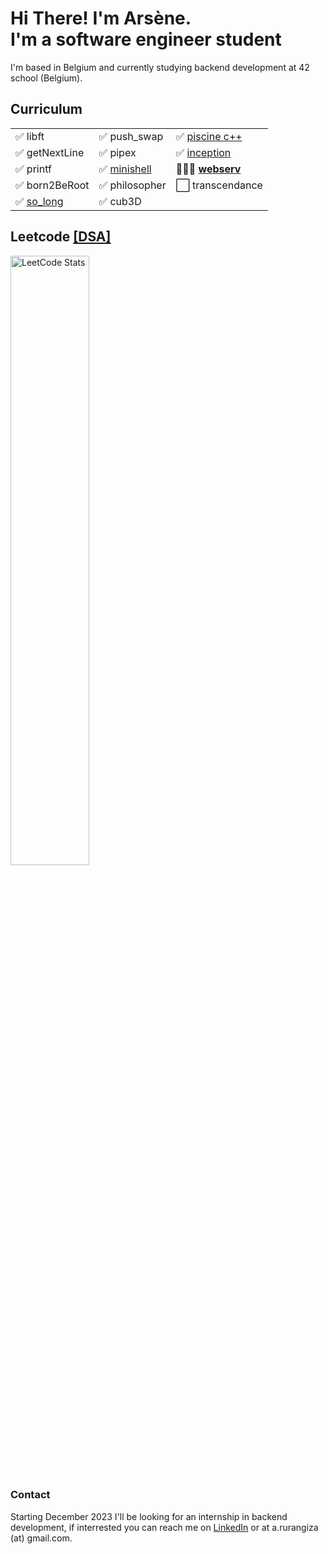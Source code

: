 # Hi There! I'm Arsène.<br>I'm a software engineer student<br>
I'm based in Belgium and currently studying backend development at 42 school (Belgium).

## Curriculum
||||
| -- | -- | -- |
| ✅ libft       | ✅ push_swap   | ✅ [piscine c++](https://github.com/arurangi/piscine-cpp)     |
| ✅ getNextLine | ✅ pipex       | ✅ [inception](https://github.com/arurangi/inception)       |
| ✅ printf      | ✅ [minishell](https://github.com/arurangi/minishell)   | 👨🏽‍💻 **[webserv](https://github.com/arurangi/webserver)** |
| ✅ born2BeRoot | ✅ philosopher | ⬜ transcendance|
| ✅ [so_long](https://github.com/arurangi/adventura.git)     | ✅ cub3D       | |

## Leetcode [[DSA]](https://github.com/arurangi/dsa)
<div style="width: 100%; overflow: hidden;">
    <img src="https://leetcard.jacoblin.cool/rurangiza?theme=light&font=Tiro%20Kannada" alt="LeetCode Stats" style="width: 50%;">
</div>

### Contact
Starting December 2023 I'll be looking for an internship in backend development, if interrested you can reach me on [LinkedIn](https://www.linkedin.com/in/arsenerurangiza/) or at a.rurangiza (at) gmail.com.
